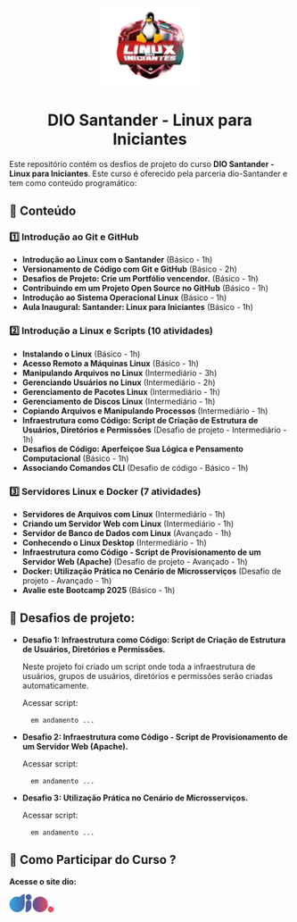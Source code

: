 <div align= "center">
   <img src="https://github.com/amarildochagasjr/dio-santander-Linux/blob/main/img/dio-santander.png" width="175" alt="dio.me">
   <h1>DIO Santander - Linux para Iniciantes</h1>
</div>

Este repositório contém os desfios de projeto do curso **DIO Santander - Linux para Iniciantes**. Este curso é oferecido pela parceria dio-Santander e tem como conteúdo programático:

## 📌 Conteúdo

### 1️⃣ Introdução ao Git e GitHub
- **Introdução ao Linux com o Santander** (Básico - 1h)
- **Versionamento de Código com Git e GitHub** (Básico - 2h)
- **Desafios de Projeto: Crie um Portfólio vencendor.** (Básico - 1h)
- **Contribuindo em um Projeto Open Source no GitHub** (Básico - 1h)
- **Introdução ao Sistema Operacional Linux** (Básico - 1h)
- **Aula Inaugural: Santander: Linux para Iniciantes** (Básico - 1h)

### 2️⃣ Introdução a Linux e Scripts (10 atividades)
- **Instalando o Linux** (Básico - 1h)
- **Acesso Remoto a Máquinas Linux** (Básico - 1h)
- **Manipulando Arquivos no Linux** (Intermediário - 3h)
- **Gerenciando Usuários no Linux** (Intermediário - 2h)
- **Gerenciamento de Pacotes Linux** (Intermediário - 1h)
- **Gerenciamento de Discos Linux** (Intermediário - 1h)
- **Copiando Arquivos e Manipulando Processos** (Intermediário - 1h)
- **Infraestrutura como Código: Script de Criação de Estrutura de Usuários, Diretórios e Permissões** (Desafio de projeto - Intermediário - 1h)
- **Desafios de Código: Aperfeiçoe Sua Lógica e Pensamento Computacional** (Básico - 1h)
- **Associando Comandos CLI** (Desafio de código - Básico - 1h)

### 3️⃣ Servidores Linux e Docker (7 atividades)
- **Servidores de Arquivos com Linux** (Intermediário - 1h)
- **Criando um Servidor Web com Linux** (Intermediário - 1h)
- **Servidor de Banco de Dados com Linux** (Avançado - 1h)
- **Conhecendo o Linux Desktop** (Intermediário - 1h)
- **Infraestrutura como Código - Script de Provisionamento de um Servidor Web (Apache)** (Desafio de projeto - Avançado - 1h)
- **Docker: Utilização Prática no Cenário de Microsserviços** (Desafio de projeto - Avançado - 1h)
- **Avalie este Bootcamp 2025** (Básico - 1h)

## 🎯 Desafios de projeto:
- **Desafio 1: Infraestrutura como Código: Script de Criação de Estrutura de Usuários, Diretórios e Permissões.**

  Neste projeto foi criado um script onde toda a infraestrutura de usuários, grupos de usuários, diretórios e permissões serão criadas automaticamente.

  Acessar script:

        em andamento ...
        
- **Desafio 2: Infraestrutura como Código - Script de Provisionamento de um Servidor Web (Apache).**

   Acessar script:

        em andamento ...
  
- **Desafio 3: Utilização Prática no Cenário de Microsserviços.**

   Acessar script:

        em andamento ...
  
## 🚀 Como Participar do Curso ?
**Acesse o site dio:**

   [![dio.me](https://github.com/amarildochagasjr/dio-santander-Linux/blob/main/img/dio.png)](https://web.dio.me/track/13769709-ed73-4c8b-a846-635c1299bacf)

